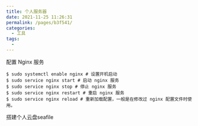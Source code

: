 ```yaml
---
title: 个人服务器
date: 2021-11-25 11:26:31
permalink: /pages/b3f541/
categories:
  - 工具
tags:
  -
---
```


配置 Nginx 服务
```shell
$ sudo systemctl enable nginx # 设置开机启动
$ sudo service nginx start # 启动 nginx 服务
$ sudo service nginx stop # 停止 nginx 服务
$ sudo service nginx restart # 重启 nginx 服务
$ sudo service nginx reload # 重新加载配置，一般是在修改过 nginx 配置文件时使用。

```

搭建个人云盘seafile
